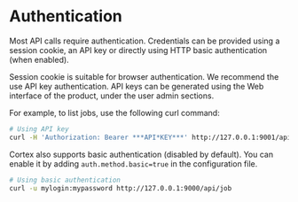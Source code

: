 # Authentication

Most API calls require authentication. Credentials can be provided using a session cookie, an API key or directly using HTTP basic
authentication (when enabled).

Session cookie is suitable for browser authentication. We recommend the use API key authentication. API keys can be generated using the Web interface of the product, under the user admin sections.

For example, to list jobs, use the following curl command:

```bash
# Using API key
curl -H 'Authorization: Bearer ***API*KEY***' http://127.0.0.1:9001/api/job
```

Cortex also supports basic authentication (disabled by default). You can enable it by adding `auth.method.basic=true` in the configuration file.

```bash
# Using basic authentication
curl -u mylogin:mypassword http://127.0.0.1:9000/api/job
```